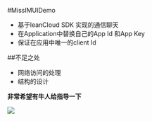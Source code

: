 #MissIMUIDemo

* 基于leanCloud SDK 实现的通信聊天
* 在Application中替换自己的App Id 和App Key
* 保证在应用中唯一的client Id


##不足之处

* 网络访问的处理
* 结构的设计

**非常希望有牛人给指导一下**

![](http://websources.qiniudn.com/iOS/image.jpg)
